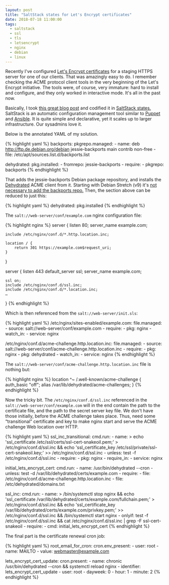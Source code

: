 ```yaml
---
layout: post
title: "SaltStack states for Let's Encrypt certificates"
date: 2018-07-18 11:00:00
tags:
  - saltstack
  - ssl
  - tls
  - letsencrypt
  - nginx
  - debian
  - linux
---
```


Recently I've configured [Let's Encrypt certificates](https://letsencrypt.org/) for a staging HTTPS
server for one of our clients. That was amazingly easy to do. I remember checking the ACME protocol
client tools in the very beginning of the Let's Encrypt initiative. The tools were, of course, very
immature: hard to install and configure, and they only worked in interactive mode. It's all in the
past now.

Basically, I took [this great blog
post](https://techtalk.blog/simple-and-free-ssl-certificates-using-letsencrypt-and-nginx-530f03aee07)
and codified it in [SaltStack
states.](https://docs.saltstack.com/en/latest/topics/tutorials/starting_states.html) SaltStack is an
automatic configuration management tool similar to
[Puppet](https://puppet.com/solutions/configuration-management) and
[Ansible](https://www.ansible.com/use-cases/configuration-management). It is quite simple and
declarative, yet it scales up to larger infrastructure. Our sysadmins love it.

Below is the annotated YAML of my solution.

{% highlight yaml %}
backports:
  pkgrepo.managed:
    - name: deb http://ftp.de.debian.org/debian jessie-backports main contrib non-free
    - file: /etc/apt/sources.list.d/backports.list

dehydrated:
  pkg.installed:
    - fromrepo: jessie-backports
    - require:
      - pkgrepo: backports
{% endhighlight %}

That adds the jessie-backports Debian package repository, and installs the
[Dehydrated](https://dehydrated.io/) ACME client from it. Starting with Debian Stretch (v9) it's
[not necessary to add the backports
repo.](https://packages.debian.org/search?keywords=dehydrated&searchon=names&suite=all&section=all)
Then, the section above can be reduced to just this:

{% highlight yaml %}
dehydrated:
  pkg.installed
{% endhighlight %}

The `salt://web-server/conf/example.com` nginx configuration file:

{% highlight nginx %}
server {
    listen 80;
    server_name example.com;

    include /etc/nginx/conf.d/*.http.location.inc;

    location / {
        return 301 https://example.com$request_uri;
    }
}

server {
    listen 443 default_server ssl;
    server_name example.com;

    ssl on;
    include /etc/nginx/conf.d/ssl.inc;
    include /etc/nginx/conf.d/*.location.inc;
    …
}
{% endhighlight %}

Which is then referenced from the `salt://web-server/init.sls`:

{% highlight yaml %}
/etc/nginx/sites-enabled/example.com:
  file.managed:
    - source: salt://web-server/conf/example.com
    - require:
      - pkg: nginx
    - watch_in:
      - service: nginx

/etc/nginx/conf.d/acme-challenge.http.location.inc:
  file.managed:
    - source: salt://web-server/conf/acme-challenge.http.location.inc
    - require:
      - pkg: nginx
      - pkg: dehydrated
    - watch_in:
      - service: nginx
{% endhighlight %}

The `salt://web-server/conf/acme-challenge.http.location.inc` file is nothing but:

{% highlight nginx %}
location ^~ /.well-known/acme-challenge {
    auth_basic "off";
    alias /var/lib/dehydrated/acme-challenges;
}
{% endhighlight %}

Now the tricky bit. The `/etc/nginx/conf.d/ssl.inc` referenced in the
`salt://web-server/conf/example.com` will in the end contain the path to the certificate file, and
the path to the secret server key file. We don't have those initially, before the ACME challenge
takes place. Thus, need some “transitional” certificate and key to make nginx start and serve the
ACME challenge Web location over HTTP.

{% highlight yaml %}
ssl_inc_transitional:
  cmd.run:
    - name: >
        echo 'ssl_certificate /etc/ssl/certs/ssl-cert-snakeoil.pem;' > /etc/nginx/conf.d/ssl.inc &&
        echo 'ssl_certificate_key /etc/ssl/private/ssl-cert-snakeoil.key;' >> /etc/nginx/conf.d/ssl.inc
    - unless: test -f /etc/nginx/conf.d/ssl.inc
    - require:
      - pkg: nginx
    - require_in:
      - service: nginx

initial_lets_encrypt_cert:
  cmd.run:
    - name: /usr/bin/dehydrated --cron
    - unless: test -d /var/lib/dehydrated/certs/example.com
    - require:
      - file: /etc/nginx/conf.d/acme-challenge.http.location.inc
      - file: /etc/dehydrated/domains.txt

ssl_inc:
  cmd.run:
    - name: >
        /bin/systemctl stop nginx &&
        echo 'ssl_certificate /var/lib/dehydrated/certs/example.com/fullchain.pem;' > /etc/nginx/conf.d/ssl.inc &&
        echo 'ssl_certificate_key /var/lib/dehydrated/certs/example.com/privkey.pem;' >> /etc/nginx/conf.d/ssl.inc &&
        /bin/systemctl start nginx
    - onlyif: test -f /etc/nginx/conf.d/ssl.inc && cat /etc/nginx/conf.d/ssl.inc | grep -F ssl-cert-snakeoil
    - require:
      - cmd: initial_lets_encrypt_cert
{% endhighlight %}

The final part is the certificate renewal cron job:

{% highlight yaml %}
root_email_for_cron:
  cron.env_present:
    - user: root
    - name: MAILTO
    - value: webmaster@example.com

lets_encrypt_cert_update:
  cron.present:
    - name: chronic /usr/bin/dehydrated --cron && systemctl reload nginx
    - identifier: lets_encrypt_cert_update
    - user: root
    - dayweek: 0
    - hour: 1
    - minute: 2
{% endhighlight %}
